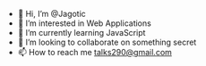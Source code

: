 - 👋 Hi, I’m @Jagotic
- 👀 I’m interested in Web Applications
- 🌱 I’m currently learning JavaScript
- 💞️ I’m looking to collaborate on something secret
- 📫 How to reach me talks290@gmail.com

<!---
Jagotic/Jagotic is a ✨ special ✨ repository because its `README.md` (this file) appears on your GitHub profile.
You can click the Preview link to take a look at your changes.
--->
